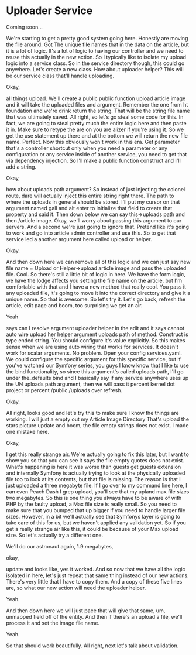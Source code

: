 # Uploader Service

Coming soon...

We're starting to get a pretty good system going here. Honestly are moving the file
around. Got The unique file names that in the data on the article, but it is a lot of
logic. It's a lot of logic to having our controller and we need to reuse this
actually in the new action. So I typically like to isolate my upload logic into a
service class. So in the service directory though, this could go anywhere. Let's
create a new class. How about uploader helper? This will be our service class that'll
handle uploading.

Okay,

all things upload. We'll create a public public function upload article image and it
will take the uploaded files and argument. Remember the one from ht foundation and
we're drink return the string. That will be the string file name that was ultimately
saved. All right, so let's go steal some code for this. In fact, we are going to
steal pretty much the entire logic here and then paste it in. Make sure to retype the
are on you are alizer if you're using it. So we get the use statement up there and at
the bottom we will return the new file name. Perfect. Now this obviously won't work
in this era. Get parameter that's a controller shortcut only when you need a
parameter or any configuration or any service inside of another service, you need to
get that via dependency injection. So I'll make a public function construct and I'll
add a string.

Okay,

how about uploads path argument? So instead of just injecting the colonel route, dare
will actually inject this entire string right there. The path to where the uploads in
general should be stored. I'll put my cursor on that argument named gall and alt
enter to initialize that field to create that property and said it. Then down below
we can say this->uploads path and then /article image. Okay, we'll worry about
passing this argument to our servers. And a second we're just going to ignore that.
Pretend like it's going to work and go into article admin controller and use this. So
to get that service led a another argument here called upload or helper.

Okay.

And then down here we can remove all of this logic and we can just say new file name
= Upload or Helper->upload article image and pass the uploaded file. Cool. So there's
still a little bit of logic in here. We have the form logic, we have the lodge
affects you setting the file name on the article, but I'm comfortable with that and I
have a new method that really cool. You pass it any uploaded file, it's going to move
it into the correct directory and give it a unique name. So that is awesome. So let's
try it. Let's go back, refresh the article, edit page and boom, too surprising we get
an air.

Yeah

says can I resolve argument uploader helper in the edit and it says cannot auto wire
upload her helper argument uploads path of method. Construct is type ended string.
You should configure it's value explicitly. So this makes sense when we are using
auto wiring that works for services. It doesn't work for scalar arguments. No
problem. Open your config services.yaml. We could configure the specific argument for
this specific service, but if you've watched our Symfony series, you guys I know know
that I like to use the bind functionality, so since this argument's called uploads
path, I'll go under the_defaults bind and I basically say if any service anywhere
uses up the UN uploads path argument, then we will pass it percent kernel dot project
or percent /public /uploads over refresh.

Okay.

All right, looks good and let's try this to make sure I know the things are working.
I will just a empty out my Article Image Directory That's upload the stars picture
update and boom, the file empty strings does not exist. I made one mistake here.

Okay,

I get this really strange air. We're actually going to fix this later, but I want to
show you so that you can see it says the file empty quotes does not exist. What's
happening is here it was worse than guests get guests extension and internally
Symfony is actually trying to look at the physically uploaded file too to look at its
contents, but that file is missing. The reason is that I just uploaded a three
megabyte file. If I go over to my command line here, I can even Peach Dash I grep
upload, you'll see that my upland max file sizes two megabytes. So this is one thing
you always have to be aware of with PHP by the faulty upload, a Max file size is
really small. So you need to make sure that you bumped that up bigger if you need to
handle larger file sizes. However, in a bit we'll actually see that Symfonys layer is
going to take care of this for us, but we haven't applied any validation yet. So if
you get a really strange air like this, it could be because of your Max upload size.
So let's actually try a different one.

We'll do our astronaut again, 1.9 megabytes,

okay,

update and looks like, yes it worked. And so now that we have all the logic isolated
in here, let's just repeat that same thing instead of our new actions. There's very
little that I have to copy them. And a copy of these five lines are, so what our new
action will need the uploader helper.

Yeah.

And then down here we will just pace that will give that same, um, unmapped field off
of the entity. And then if there's an upload a file, we'll process it and set the
image file name.

Yeah.

So that should work beautifully. All right, next let's talk about validation.